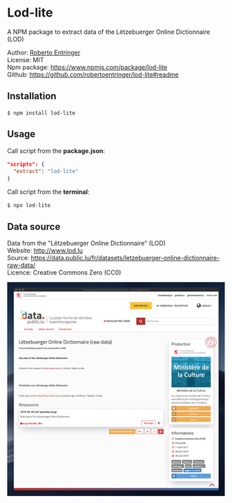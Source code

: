 # Lod-lite

A NPM package to extract data of the Lëtzebuerger Online Dictionnaire (LOD)

Author: [Roberto Entringer](https://robertoentringer.com)  
License: MIT  
Npm package: https://www.npmjs.com/package/lod-lite  
Github: https://github.com/robertoentringer/lod-lite#readme

## Installation

```shell
$ npm install lod-lite
```

## Usage

Call script from the **package.json**:

```json
"scripts": {
  "extract": "lod-lite"
}
```

Call script from the **terminal**:

```shell
$ npx lod-lite
```

## Data source

Data from the "Lëtzebuerger Online Dictionnaire" (LOD)  
Website: http://www.lod.lu  
Source: https://data.public.lu/fr/datasets/letzebuerger-online-dictionnaire-raw-data/  
Licence: Creative Commons Zero (CC0)

[![screenshot.png](screenshot.png)](https://data.public.lu/fr/datasets/letzebuerger-online-dictionnaire-raw-data/)